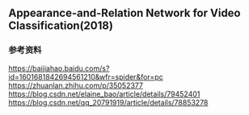 ## Appearance-and-Relation Network for Video Classification(2018)










### 参考资料

https://baijiahao.baidu.com/s?id=1601681842694561210&wfr=spider&for=pc
https://zhuanlan.zhihu.com/p/35052377
https://blog.csdn.net/elaine_bao/article/details/79452401
https://blog.csdn.net/qq_20791919/article/details/78853278

